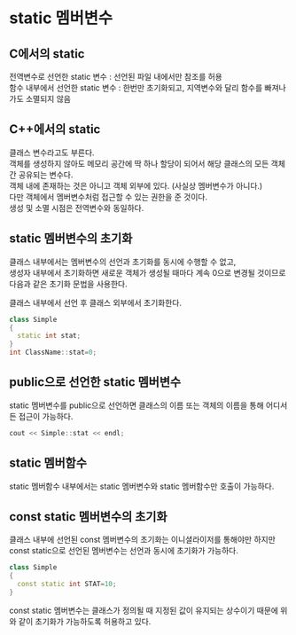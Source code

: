 # static 멤버변수

## C에서의 static
전역변수로 선언한 static 변수 : 선언된 파일 내에서만 참조를 허용  
함수 내부에서 선언한 static 변수 : 한번만 초기화되고, 지역변수와 달리 함수를 빠져나가도 소멸되지 않음  

## C++에서의 static
클래스 변수라고도 부른다.  
객체를 생성하지 않아도 메모리 공간에 딱 하나 할당이 되어서 해당 클래스의 모든 객체 간 공유되는 변수다.  
객체 내에 존재하는 것은 아니고 객체 외부에 있다. (사실상 멤버변수가 아니다.)  
다만 객체에서 멤버변수처럼 접근할 수 있는 권한을 준 것이다.  
생성 및 소멸 시점은 전역변수와 동일하다.  

## static 멤버변수의 초기화

클래스 내부에서는 멤버변수의 선언과 초기화를 동시에 수행할 수 없고,  
생성자 내부에서 초기화하면 새로운 객체가 생성될 때마다 계속 0으로 변경될 것이므로 다음과 같은 초기화 문법을 사용한다.  

클래스 내부에서 선언 후 클래스 외부에서 초기화한다.  

```cpp
class Simple
{
  static int stat;
}
int ClassName::stat=0;
```

## public으로 선언한 static 멤버변수
 
static 멤버변수를 public으로 선언하면 클래스의 이름 또는 객체의 이름을 통해 어디서든 접근이 가능하다.  

```cpp
cout << Simple::stat << endl;
```

## static 멤버함수

static 멤버함수 내부에서는 static 멤버변수와 static 멤버함수만 호출이 가능하다.  

## const static 멤버변수의 초기화

클래스 내부에 선언된 const 멤버변수의 초기화는 이니셜라이저를 통해야만 하지만  
const static으로 선언된 멤버변수는 선언과 동시에 초기화가 가능하다.  
```cpp
class Simple
{
  const static int STAT=10;
}
```
const static 멤버변수는 클래스가 정의될 때 지정된 값이 유지되는 상수이기 때문에 위와 같이 초기화가 가능하도록 허용하고 있다.
